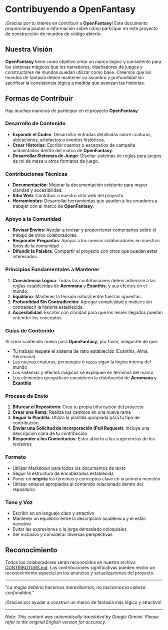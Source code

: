 # Contribuyendo a **OpenFantasy**

¡Gracias por tu interés en contribuir a **OpenFantasy**! Este documento proporciona pautas e información sobre cómo participar en este proyecto de construcción de mundos de código abierto.

## Nuestra Visión

**OpenFantasy** tiene como objetivo crear un marco lógico y consistente para los sistemas mágicos que los narradores, diseñadores de juegos y constructores de mundos puedan utilizar como base. Creemos que los mundos de fantasía deben mantener su asombro y profundidad sin sacrificar la consistencia lógica a medida que avanzan las historias.

## Formas de Contribuir

Hay muchas maneras de participar en el proyecto **OpenFantasy**:

### Desarrollo de Contenido
- **Expandir el Codex**: Desarrollar entradas detalladas sobre criaturas, ubicaciones, artefactos o eventos históricos.
- **Crear Historias**: Escribir cuentos o escenarios de campaña ambientados dentro del marco de **OpenFantasy**.
- **Desarrollar Sistemas de Juego**: Diseñar sistemas de reglas para juegos de rol de mesa u otros formatos de juego.

### Contribuciones Técnicas
- **Documentación**: Mejorar la documentación existente para mayor claridad y accesibilidad.
- **Sitio Web**: Contribuir a nuestro sitio web del proyecto.
- **Herramientas**: Desarrollar herramientas que ayuden a los creadores a trabajar con el marco de **OpenFantasy**.

### Apoyo a la Comunidad
- **Revisar Envíos**: Ayudar a revisar y proporcionar comentarios sobre el trabajo de otros colaboradores.
- **Responder Preguntas**: Apoyar a los nuevos colaboradores en nuestros foros de la comunidad.
- **Difundir la Palabra**: Compartir el proyecto con otros que puedan estar interesados.

### Principios Fundamentales a Mantener

1. **Consistencia Lógica**: Todas las contribuciones deben adherirse a las reglas establecidas de **Aeromana** y **Exanthis**, y sus efectos en el mundo.
2. **Equilibrio**: Mantener la tensión natural entre fuerzas opuestas.
3. **Profundidad Sin Contradicción**: Agregar complejidad y matices sin contradecir la historia establecida.
4. **Accesibilidad**: Escribir con claridad para que los recién llegados puedan entender los conceptos.

### Guías de Contenido

Al crear contenido nuevo para **OpenFantasy**, por favor, asegúrate de que:

- Tu trabajo respete el sistema de ratio establecido (Exanthis, Alma, Aeromana)
- Las nuevas criaturas, personajes o razas sigan la lógica interna del mundo
- Los sistemas y efectos mágicos se expliquen en términos del marco
- Los elementos geográficos consideren la distribución de **Aeromana** y **Exanthis**

### Proceso de Envío

1. **Bifurcar el Repositorio**: Crea tu propia bifurcación del proyecto
2. **Crear una Rama**: Realiza tus cambios en una nueva rama
3. **Seguir la Plantilla**: Utiliza la plantilla apropiada para tu tipo de contribución
4. **Enviar una Solicitud de Incorporación (Pull Request)**: Incluye una descripción clara de tu contribución
5. **Responder a los Comentarios**: Estar abierto a las sugerencias de los revisores

### Formato
- Utilizar Markdown para todos los documentos de texto
- Seguir la estructura de encabezados establecida
- Poner en **negrita** los términos y conceptos clave en la primera mención
- Utilizar enlaces apropiados al contenido relacionado dentro del repositorio

### Tono y Voz
- Escribir en un lenguaje claro y atractivo
- Mantener un equilibrio entre la descripción académica y el estilo narrativo
- Evitar las expresiones o la jerga demasiado coloquiales
- Ser inclusivo y considerar diversas perspectivas

## Reconocimiento

Todos los colaboradores serán reconocidos en nuestro archivo [CONTRIBUTORS.md](CONTRIBUTORS.md). Las contribuciones significativas pueden recibir un reconocimiento especial en los anuncios y actualizaciones del proyecto.

---

"*La magia debería hacernos maravillarnos, no rascarnos la cabeza confundidos.*"

¡Gracias por ayudar a construir un marco de fantasía más lógico y atractivo!


---
_Note: This content was automatically translated by Google Gemini. Please refer to the original English version for accuracy._